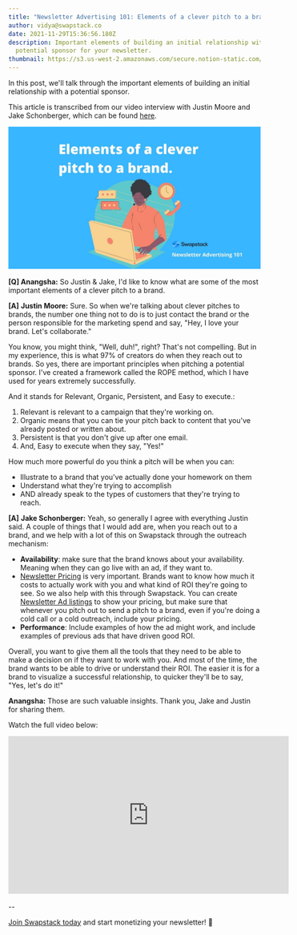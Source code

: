 ```yaml
---
title: "Newsletter Advertising 101: Elements of a clever pitch to a brand"
author: vidya@swapstack.co
date: 2021-11-29T15:36:56.180Z
description: Important elements of building an initial relationship with a
  potential sponsor for your newsletter.
thumbnail: https://s3.us-west-2.amazonaws.com/secure.notion-static.com/ccf29d30-72aa-4e13-9752-44ea7745af67/Newsletter_Advertising_101_Elements_of_a_clever_pitch_%281%29.jpg?X-Amz-Algorithm=AWS4-HMAC-SHA256&X-Amz-Content-Sha256=UNSIGNED-PAYLOAD&X-Amz-Credential=AKIAT73L2G45EIPT3X45%2F20211201%2Fus-west-2%2Fs3%2Faws4_request&X-Amz-Date=20211201T164417Z&X-Amz-Expires=86400&X-Amz-Signature=622e963482b4c4293036c3be2b6a99ea0b3638637bc53338a5e9a4ac90d7a6d1&X-Amz-SignedHeaders=host&response-content-disposition=filename%20%3D%22Newsletter%2520Advertising%2520101%2520Elements%2520of%2520a%2520clever%2520pitch%2520%281%29.jpg%22&x-id=GetObject
---
```

In this post, we'll talk through the important elements of building an initial relationship with a potential sponsor.

This article is transcribed from our video interview with Justin Moore and Jake Schonberger, which can be found [here](https://youtu.be/0L9nYwercfg).

![Newsletter Advertising 101. Elements of a clever pitch to a brand.](newsletter-advertising-101-elements-of-a-clever-pitch-1-.jpg "Important elements of a clever pitch to a brand.")

**\[Q] Anangsha:** So Justin & Jake, I'd like to know what are some of the most important elements of a clever pitch to a brand.

**\[A]** **Justin Moore:** Sure. So when we're talking about clever pitches to brands, the number one thing not to do is to just contact the brand or the person responsible for the marketing spend and say, "Hey, I love your brand. Let's collaborate."

You know, you might think, "Well, duh!", right? That's not compelling. But in my experience, this is what 97% of creators do when they reach out to brands. So yes, there are important principles when pitching a potential sponsor. I've created a framework called the ROPE method, which I have used for years extremely successfully.

And it stands for Relevant, Organic, Persistent, and Easy to execute.:

1. Relevant is relevant to a campaign that they're working on.
2. Organic means that you can tie your pitch back to content that you've already posted or written about.
3. Persistent is that you don't give up after one email.
4. And, Easy to execute when they say, "Yes!"

How much more powerful do you think a pitch will be when you can:

* Illustrate to a brand that you've actually done your homework on them
* Understand what they're trying to accomplish
* AND already speak to the types of customers that they're trying to reach.

**\[A]** **Jake Schonberger:** Yeah, so generally I agree with everything Justin said. A couple of things that I would add are, when you reach out to a brand, and we help with a lot of this on Swapstack through the outreach mechanism:

* **Availability**: make sure that the brand knows about your availability. Meaning when they can go live with an ad, if they want to.
* [Newsletter Pricing](https://swapstack.co/newsletter-pricing-101/) is very important. Brands want to know how much it costs to actually work with you and what kind of ROI they're going to see. So we also help with this through Swapstack. You can create [Newsletter Ad listings](https://swapstack.co/newsletter-ad-units-101/) to show your pricing, but make sure that whenever you pitch out to send a pitch to a brand, even if you're doing a cold call or a cold outreach, include your pricing.
* **Performance**: Include examples of how the ad might work, and include examples of previous ads that have driven good ROI.

Overall, you want to give them all the tools that they need to be able to make a decision on if they want to work with you. And most of the time, the brand wants to be able to drive or understand their ROI. The easier it is for a brand to visualize a successful relationship, to quicker they'll be to say, "Yes, let's do it!"

**Anangsha:** Those are such valuable insights. Thank you, Jake and Justin for sharing them.

Watch the full video below:

<iframe width="560" height="315" src="https://www.youtube.com/embed/0L9nYwercfg" title="YouTube video player" frameborder="0" allow="accelerometer; autoplay; clipboard-write; encrypted-media; gyroscope; picture-in-picture" allowfullscreen></iframe>

\--

[Join Swapstack today](https://app.swapstack.co/) and start monetizing your newsletter! 💌